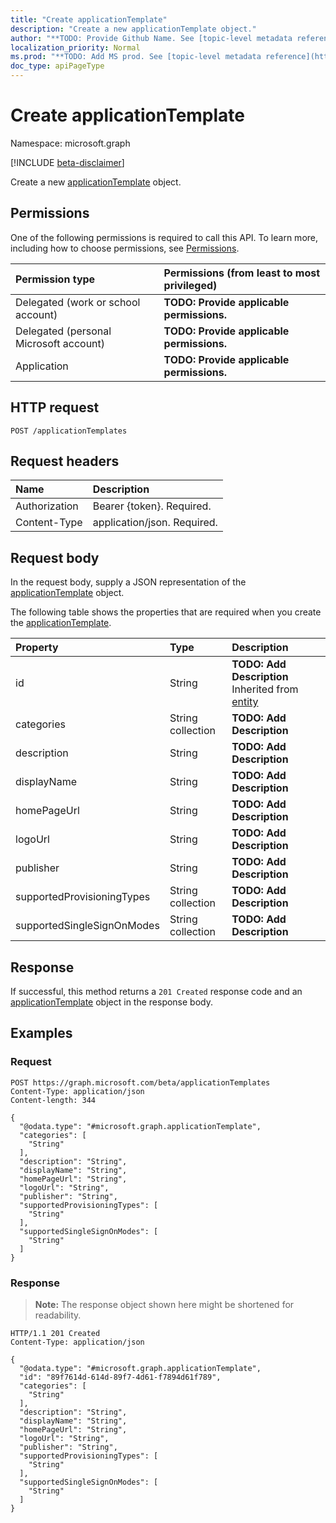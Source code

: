 ```yaml
---
title: "Create applicationTemplate"
description: "Create a new applicationTemplate object."
author: "**TODO: Provide Github Name. See [topic-level metadata reference](https://msgo.azurewebsites.net/add/document/guidelines/metadata.html#topic-level-metadata)**"
localization_priority: Normal
ms.prod: "**TODO: Add MS prod. See [topic-level metadata reference](https://msgo.azurewebsites.net/add/document/guidelines/metadata.html#topic-level-metadata)**"
doc_type: apiPageType
---
```


# Create applicationTemplate
Namespace: microsoft.graph

[!INCLUDE [beta-disclaimer](../../includes/beta-disclaimer.md)]

Create a new [applicationTemplate](../resources/applicationtemplate.md) object.

## Permissions
One of the following permissions is required to call this API. To learn more, including how to choose permissions, see [Permissions](/graph/permissions-reference).

|Permission type|Permissions (from least to most privileged)|
|:---|:---|
|Delegated (work or school account)|**TODO: Provide applicable permissions.**|
|Delegated (personal Microsoft account)|**TODO: Provide applicable permissions.**|
|Application|**TODO: Provide applicable permissions.**|

## HTTP request

<!-- {
  "blockType": "ignored"
}
-->
``` http
POST /applicationTemplates
```

## Request headers
|Name|Description|
|:---|:---|
|Authorization|Bearer {token}. Required.|
|Content-Type|application/json. Required.|

## Request body
In the request body, supply a JSON representation of the [applicationTemplate](../resources/applicationtemplate.md) object.

The following table shows the properties that are required when you create the [applicationTemplate](../resources/applicationtemplate.md).

|Property|Type|Description|
|:---|:---|:---|
|id|String|**TODO: Add Description** Inherited from [entity](../resources/entity.md)|
|categories|String collection|**TODO: Add Description**|
|description|String|**TODO: Add Description**|
|displayName|String|**TODO: Add Description**|
|homePageUrl|String|**TODO: Add Description**|
|logoUrl|String|**TODO: Add Description**|
|publisher|String|**TODO: Add Description**|
|supportedProvisioningTypes|String collection|**TODO: Add Description**|
|supportedSingleSignOnModes|String collection|**TODO: Add Description**|



## Response

If successful, this method returns a `201 Created` response code and an [applicationTemplate](../resources/applicationtemplate.md) object in the response body.

## Examples

### Request
<!-- {
  "blockType": "request",
  "name": "create_applicationtemplate_from_applicationtemplates"
}
-->
``` http
POST https://graph.microsoft.com/beta/applicationTemplates
Content-Type: application/json
Content-length: 344

{
  "@odata.type": "#microsoft.graph.applicationTemplate",
  "categories": [
    "String"
  ],
  "description": "String",
  "displayName": "String",
  "homePageUrl": "String",
  "logoUrl": "String",
  "publisher": "String",
  "supportedProvisioningTypes": [
    "String"
  ],
  "supportedSingleSignOnModes": [
    "String"
  ]
}
```


### Response
>**Note:** The response object shown here might be shortened for readability.
<!-- {
  "blockType": "response",
  "truncated": true,
  "@odata.type": "microsoft.graph.applicationTemplate"
}
-->
``` http
HTTP/1.1 201 Created
Content-Type: application/json

{
  "@odata.type": "#microsoft.graph.applicationTemplate",
  "id": "89f7614d-614d-89f7-4d61-f7894d61f789",
  "categories": [
    "String"
  ],
  "description": "String",
  "displayName": "String",
  "homePageUrl": "String",
  "logoUrl": "String",
  "publisher": "String",
  "supportedProvisioningTypes": [
    "String"
  ],
  "supportedSingleSignOnModes": [
    "String"
  ]
}
```

